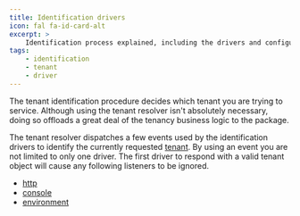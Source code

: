 ```yaml
---
title: Identification drivers
icon: fal fa-id-card-alt
excerpt: >
    Identification process explained, including the drivers and configuration of each of these.
tags:
    - identification
    - tenant
    - driver
---
```

The tenant identification procedure decides which tenant you are trying to service. Although
using the tenant resolver isn't absolutely necessary,
doing so offloads a great deal of the tenancy business logic to the package.

The tenant resolver dispatches a few events used by the identification drivers to identify the
currently requested [tenant][what-is-a-tenant]. By using an event you are not limited to only 
one driver. The first driver to respond with a valid tenant object will cause any following
listeners to be ignored.

- [http](identification-driver-http)
- [console](identification-driver-console)
- [environment](identification-driver-environment)

[what-is-a-tenant]: what-is-a-tenant
